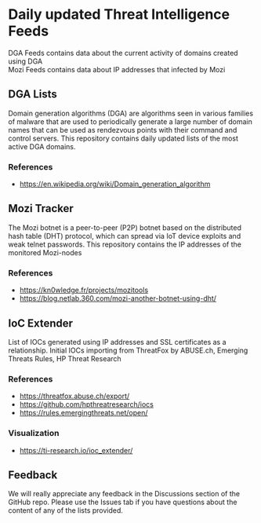 # Daily updated Threat Intelligence Feeds

DGA Feeds contains data about the current activity of domains created using DGA  
Mozi Feeds contains data about IP addresses that infected by Mozi  

## DGA Lists

Domain generation algorithms (DGA) are algorithms seen in various families of malware that are used to periodically generate a large number of domain names that can be used as rendezvous points with their command and control servers. This repository contains daily updated lists of the most active DGA domains. 

### References
* https://en.wikipedia.org/wiki/Domain_generation_algorithm

## Mozi Tracker

The Mozi botnet is a peer-to-peer (P2P) botnet based on the distributed hash table (DHT) protocol, which can spread via IoT device exploits and weak telnet passwords.
This repository contains the IP addresses of the monitored Mozi-nodes

### References
* https://kn0wledge.fr/projects/mozitools
* https://blog.netlab.360.com/mozi-another-botnet-using-dht/

## IoC Extender

List of IOCs generated using IP addresses and SSL certificates as a relationship. Initial IOCs importing from ThreatFox by ABUSE.ch, Emerging Threats Rules, HP Threat Research

### References
* https://threatfox.abuse.ch/export/
* https://github.com/hpthreatresearch/iocs
* https://rules.emergingthreats.net/open/

### Visualization
* https://ti-research.io/ioc_extender/

## Feedback
We will really appreciate any feedback in the Discussions section of the GitHub repo. Please use the Issues tab if you have questions about the content of any of the lists provided.
